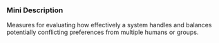 ### Mini Description

Measures for evaluating how effectively a system handles and balances potentially conflicting preferences from multiple humans or groups.
